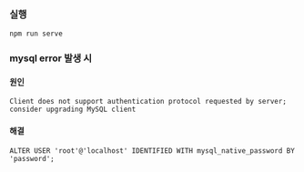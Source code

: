 ### 실행
```
npm run serve
```

### mysql error 발생 시

#### 원인
```
Client does not support authentication protocol requested by server; consider upgrading MySQL client 
```

#### 해결
```
ALTER USER 'root'@'localhost' IDENTIFIED WITH mysql_native_password BY 'password';
```